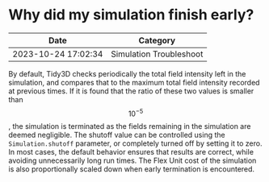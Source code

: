 # Why did my simulation finish early?

| Date       | Category    |
|------------|-------------|
| 2023-10-24 17:02:34 | Simulation Troubleshoot |


By default, Tidy3D checks periodically the total field intensity left in
the simulation, and compares that to the maximum total field intensity
recorded at previous times. If it is found that the ratio of these two
values is smaller than $$10^{-5}$$, the simulation is terminated as the
fields remaining in the simulation are deemed negligible. The shutoff
value can be controlled using the
`Simulation.shutoff` parameter, or
completely turned off by setting it to zero. In most cases, the default
behavior ensures that results are correct, while avoiding unnecessarily
long run times. The Flex Unit cost of the simulation is also
proportionally scaled down when early termination is encountered.

